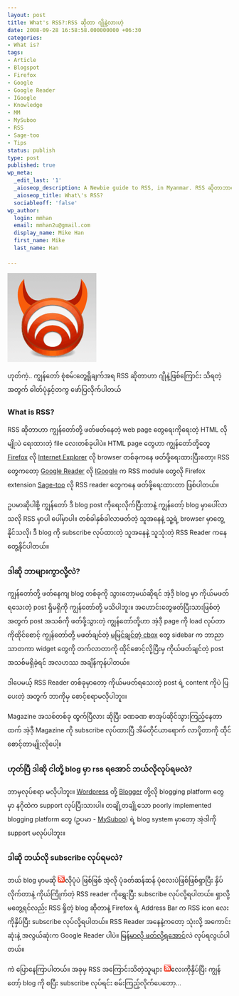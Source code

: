 ```yaml
---
layout: post
title: What's RSS?:RSS ဆိုတာ ဂျိုနဲ့လားဟဲ့
date: 2008-09-28 16:58:58.000000000 +06:30
categories:
- What is?
tags:
- Article
- Blogspot
- Firefox
- Google
- Google Reader
- IGoogle
- Knowledge
- MM
- MySuboo
- RSS
- Sage-too
- Tips
status: publish
type: post
published: true
wp_meta:
  _edit_last: '1'
  _aioseop_description: A Newbie guide to RSS, in Myanmar. RSS ဆိုတာဘာလဲ သိချင်သူများအတွက်။
  _aioseop_title: What\'s RSS?
  sociableoff: 'false'
wp_author:
  login: mmhan
  email: mmhan2u@gmail.com
  display_name: Mike Han
  first_name: Mike
  last_name: Han

---
```


![](/assets/rss.gif "rss")

ဟုတ်ကဲ့.. ကျွန်တော် စုံစမ်းတွေ့ရှိချက်အရ RSS ဆိုတာဟာ ဂျိုနဲ့ဖြစ်ကြောင်း သိရတဲ့အတွက် ဓါတ်ပုံနှင့်တကွ ဖော်ပြလိုက်ပါတယ်

### What is RSS?

RSS ဆိုတာဟာ ကျွန်တော်တို့ ဖတ်ဖတ်နေတဲ့ web page တွေရေးကိုရေးတဲ့ HTML လိုမျိုးပဲ ရေးထားတဲ့ file လေးတစ်ခုပါပဲ။ HTML page တွေဟာ ကျွန်တော်တို့တွေ [Firefox](http://getfirefox.com) လို [Internet Explorer](http://ie7.com) လို browser တစ်ခုကနေ ဖတ်ဖို့ရေးထားပြီးတော့၊ RSS တွေကတော့ [Google Reader](http://reader.google.com) လို [IGoogle](http://www.google.com/ig) က RSS module တွေလို Firefox extension [Sage-too](https://addons.mozilla.org/en-US/firefox/addon/7263) လို RSS reader တွေကနေ ဖတ်ဖို့ရေးထားတာ ဖြစ်ပါတယ်။

<!--more-->

ဥပမာဆိုပါစို့ ကျွန်တော် ဒီ blog post ကိုရေးလိုက်ပြီးတာနဲ့ ကျွန်တော့် blog မှာပေါ်လာသလို RSS မှာပါ ပေါ်မှာပါ။ တစ်ခါနှစ်ခါလာဖတ်တဲ့ သူအနေနဲ့ သူ့ရဲ့ browser မှာတွေ့နိုင်သလို၊ ဒီ blog ကို subscribe လုပ်ထားတဲ့ သူအနေနဲ့ သူသုံးတဲ့ RSS Reader ကနေတွေ့နိုင်ပါတယ်။

### ဒါဆို ဘာများကွာလို့လဲ?

ကျွန်တော်တို့ ဖတ်နေကျ blog တစ်ခုကို သွားတော့မယ်ဆိုရင် အဲ့ဒီ့ blog မှာ ကိုယ်မဖတ်ရသေးတဲ့ post ရှိမရှိကို ကျွန်တော်တို့ မသိပါဘူး။ အဟောင်းတွေဖတ်ပြီးသားဖြစ်တဲ့ အတွက် post အသစ်ကို ဖတ်ဖို့သွားတဲ့ ကျွန်တော်တို့ဟာ အဲ့ဒီ့ page ကို load လုပ်တာကိုထိုင်စောင့် ကျွန်တော်တို့ မဖတ်ချင်တဲ့ [မမြင်ချင်တဲ့ cbox](http://mmhan.net/news/site-news/tagboards-and-me-the-myanmar-blogger/) တွေ sidebar က ဘာညာသာတကာ widget တွေကို တက်လာတာကို ထိုင်စောင့်လို့ပြီးမှ ကိုယ်ဖတ်ချင်တဲ့ post အသစ်မရှိခဲ့ရင် အလဟဿ အချိန်ကုန်ပါတယ်။

ဒါပေမယ့် RSS Reader တစ်ခုမှာတော့ ကိုယ်မဖတ်ရသေးတဲ့ post ရဲ့ content ကိုပဲ ပြပေးတဲ့ အတွက် ဘာကိုမှ စောင့်စရာမလိုပါဘူး။

Magazine အသစ်တစ်ခု ထွက်ပြီလား ဆိုပြီး ခဏခဏ စာအုပ်ဆိုင်သွားကြည့်နေတာထက် အဲ့ဒီ့ Magazine ကို subscribe လုပ်ထားပြီ အိမ်တိုင်ယာရောက် လာပို့တာကို ထိုင်စောင့်တာမျိုးလိုပေါ့။

### ဟုတ်ပြီ ဒါဆို ငါတို့ blog မှာ rss ရအောင် ဘယ်လိုလုပ်ရမလဲ?

ဘာမှလုပ်စရာ မလိုပါဘူး။ [Wordpress](http://wordpress.com) တို့ [Blogger](http://www.blogger.com) တို့လို blogging platform တွေ မှာ နဂိုထဲက support လုပ်ပြီးသားပါ။ တချို့တချို့သော poorly implemented blogging platform တွေ (ဥပမာ - [MySuboo](http://mysuboo.com)) ရဲ့ blog system မှာတော့ အဲ့ဒါကို support မလုပ်ပါဘူး။

### ဒါဆို ဘယ်လို subscribe လုပ်ရမလဲ?

ဘယ် blog မှာမဆို ![rss icon](assets/rssfeed_small.png "rssfeed_small")လိုပုံပဲ ဖြစ်ဖြစ် အဲ့လို ပုံခတ်ဆန်ဆန် ပုံလေးပဲဖြစ်ဖြစ်ရှာပြီး နှိပ်လိုက်တာနဲ့ ကိုယ်ကြိုက်တဲ့ RSS reader ကိုရွေးပြီး subscribe လုပ်လို့ရပါတယ်။ ရှာလို့မတွေ့ရင်လည်း RSS ရှိတဲ့ blog ဆိုတာနဲ့ Firefox ရဲ့ Address Bar က RSS icon လေးကိုနှိပ်ပြီး subscribe လုပ်လို့ရပါတယ်။ RSS Reader အနေနဲ့ကတော့ သုံးလို့ အကောင်းဆုံးနဲ့ အလွယ်ဆုံးက Google Reader ပါပဲ။ [မြန်မာလို ဖတ်လို့ရအောင်](http://mmhan.net/tips/zawgyi-one-in-google-reader/)လဲ လုပ်ရလွယ်ပါတယ်။

ကဲ ပြောနေကြာပါတယ်။ အခုမှ RSS အကြောင်းသိတဲ့သူများ [![rss icon](assets/rssfeed_small.png "rssfeed_small")](http://feedproxy.google.com/mmhan-has-gone-comical)လေးကိုနှိပ်ပြီး ကျွန်တော့် blog ကို စပြီး subscribe လုပ်ရင်း စမ်းကြည့်လိုက်ပေတော့...
